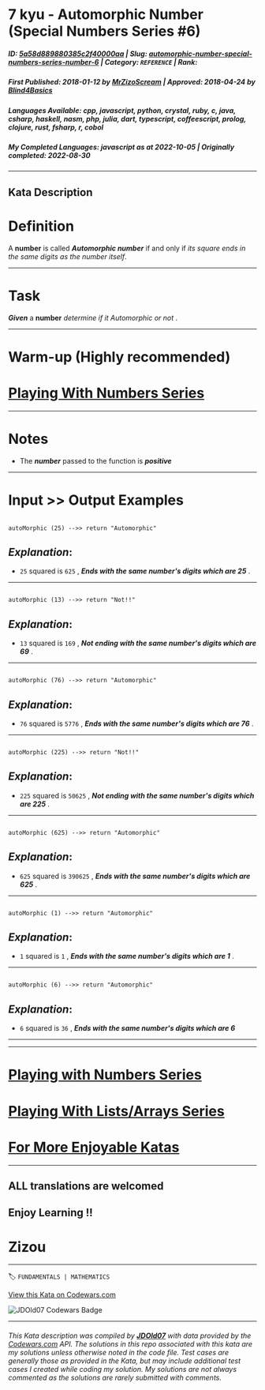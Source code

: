 # 7 kyu - Automorphic Number (Special Numbers Series  #6)

##### **ID**: [5a58d889880385c2f40000aa](https://www.codewars.com/kata/5a58d889880385c2f40000aa) | **Slug**: [automorphic-number-special-numbers-series-number-6](https://www.codewars.com/kata/5a58d889880385c2f40000aa) | **Category**: `REFERENCE` | **Rank**: <span style="color:white">7 kyu</span>

##### **First Published**: 2018-01-12 ***by*** [MrZizoScream](https://www.codewars.com/users/MrZizoScream) | **Approved**: 2018-04-24 ***by*** [Blind4Basics](https://www.codewars.com/users/Blind4Basics)

##### **Languages Available**: cpp, javascript, python, crystal, ruby, c, java, csharp, haskell, nasm, php, julia, dart, typescript, coffeescript, prolog, clojure, rust, fsharp, r, cobol

##### **My Completed Languages**: javascript ***as at*** 2022-10-05 | **Originally completed**: 2022-08-30

---

## Kata Description


# Definition



A **number** is called **_Automorphic number_** if and only if *its square ends in the same digits as the number itself*.

___



# Task



**_Given_** a **number** *determine if it Automorphic or not* .

___



# Warm-up (Highly recommended)



# [Playing With Numbers Series](https://www.codewars.com/collections/playing-with-numbers)

___



# Notes 



* The **_number_** passed to the function is **_positive_** 

___

# Input >> Output Examples 



```

autoMorphic (25) -->> return "Automorphic" 

```

## **_Explanation_**:



* `25` squared is `625` , **_Ends with the same number's digits which are 25_** .

___

```

autoMorphic (13) -->> return "Not!!"

```

## **_Explanation_**:



* `13` squared is `169` , **_Not ending with the same number's digits which are 69_** .

___ 

```

autoMorphic (76) -->> return "Automorphic"

```

## **_Explanation_**:



* `76` squared is `5776` , **_Ends with the same number's digits which are 76_** .

___

```

autoMorphic (225) -->> return "Not!!"

```

## **_Explanation_**:



* `225` squared is `50625` , **_Not ending with the same number's digits which are 225_** .

___ 

```

autoMorphic (625) -->> return "Automorphic"

```

## **_Explanation_**:



* `625` squared is `390625` , **_Ends with the same number's digits which are 625_** .

___ 

```

autoMorphic (1) -->> return "Automorphic"

```

## **_Explanation_**:



* `1` squared is `1` , **_Ends with the same number's digits which are 1_** .

___

```

autoMorphic (6) -->> return "Automorphic"

```

## **_Explanation_**:



* `6` squared is `36` , **_Ends with the same number's digits which are 6_** 

___

___



# [Playing with Numbers Series](https://www.codewars.com/collections/playing-with-numbers)



# [Playing With Lists/Arrays Series](https://www.codewars.com/collections/playing-with-lists-slash-arrays)



# [For More Enjoyable Katas](http://www.codewars.com/users/MrZizoScream/authored)

___



## ALL translations are welcomed



## Enjoy Learning !!

# Zizou



---


🏷 `FUNDAMENTALS | MATHEMATICS`


[View this Kata on Codewars.com](https://www.codewars.com/kata/5a58d889880385c2f40000aa)

![](https://www.codewars.com/users/jdold07/badges/large "JDOld07 Codewars Badge")

---

###### *This Kata description was compiled by [**JDOld07**](https://tpstech.dev) with data provided by the [Codewars.com](https://www.codewars.com) API.  The solutions in this repo associated with this kata are my solutions unless otherwise noted in the code file.  Test cases are generally those as provided in the Kata, but may include additional test cases I created while coding my solution.  My solutions are not always commented as the solutions are rarely submitted with comments.*
